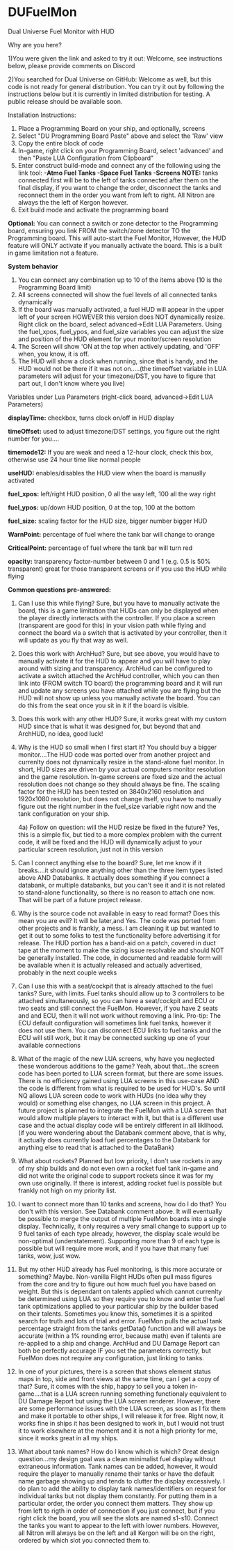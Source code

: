 # DUFuelMon
Dual Universe Fuel Monitor with HUD

Why are you here?

1)You were given the link and asked to try it out: Welcome, see instructions below, please provide comments on Discord

2)You searched for Dual Universe on GitHub: Welcome as well, but this code is not ready for general distribution. You can try it out by following the instructions below but it is currently in limited distribution for testing. A public release should be available soon. 

Installation Instructions:
1) Place a Programming Board on your ship, and optionally, screens
2) Select "DU Programming Board Paste" above and select the 'Raw' view
3) Copy the entire block of code
4) In-game, right click on your Programming Board, select 'advanced' and then "Paste LUA Configuration from Clipboard"
5) Enter construct build-mode and connect any of the following using the link tool:
    **-Atmo Fuel Tanks
    -Space Fuel Tanks
    -Screens**
   **NOTE:** tanks connected first will be to the left of tanks connected after them on the final display, if you want to change the order, disconnect the tanks and reconnect them in the order you want from left to right. All Nitron are always the the left of Kergon however.
6) Exit build mode and activate the programming board

**Optional:** You can connect a switch or zone detector to the Programming board, ensuring you link FROM the switch/zone detector TO the Programming board. This will auto-start the Fuel Monitor, However, the HUD feature will ONLY activate if you manually activate the board. This is a built in game limitation not a feature.

**System behavior**

  1) You can connect any combination up to 10 of the items above (10 is the Programming Board limit)
  2) All screens connected will show the fuel levels of all connected tanks dynamically
  3) If the board was manually activated, a fuel HUD will appear in the upper left of your screen HOWEVER this version does NOT dynamically resize. Right click on the board, select advanced->Edit LUA Parameters. Using the fuel_xpos, fuel_ypos, and fuel_size variables you can adjust the size and position of the HUD element for your monitor/screen resolution
  4) The Screen will show 'ON at the top when actively updating, and 'OFF' when, you know, it is off.
  5) The HUD will show a clock when running, since that is handy, and the HUD would not be there if it was not on.....(the timeoffset variable in LUA parameters will adjust for your timezone/DST, you have to figure that part out, I don't know where you live)

Variables under Lua Parameters (right-click board, advanced->Edit LUA Parameters)

**displayTime:** checkbox, turns clock on/off in HUD display

**timeOffset:** used to adjust timezone/DST settings, you figure out the right number for you....

**timemode12:** If you are weak and need a 12-hour clock, check this box, otherwise use 24 hour time like normal people

**useHUD:** enables/disables the HUD view when the board is manually activated

**fuel_xpos:** left/right HUD position, 0 all the way left, 100 all the way right

**fuel_ypos:** up/down HUD position, 0 at the top, 100 at the bottom

**fuel_size:** scaling factor for the HUD size, bigger number bigger HUD

**WarnPoint:** percentage of fuel where the tank bar will change to orange

**CriticalPoint:** percentage of fuel where the tank bar will turn red

**opacity:** transparency factor-number between 0 and 1 (e.g.  0.5 is 50% transparent) great for those transparent screens or if you use the HUD while flying


**Common questions pre-answered:**

1) Can I use this while flying? Sure, but you have to manually activate the board, this is a game limitation that HUDs can only be displayed when the player directly inrteracts with the controller. If you place a screen (transparent are good for this) in your vision path while flying and connect the board via a switch that is activated by your controller, then it will update as you fly that way as well.

2) Does this work with ArchHud? Sure, but see above, you would have to manually activate it for the HUD to appear and you will have to play around with sizing and transparency. ArchHud can be configured to activate a switch attached the ArchHud controller, which you can then link into (FROM switch TO board) the programming board and it will run and update any screens you have attached while you are flying but the HUD will not show up unless you manually activate the board. You can do this from the seat once you sit in it if the board is visible.

3) Does this work with any other HUD? Sure, it works great with my custom HUD since that is what it was designed for, but beyond that and ArchHUD, no idea, good luck!

4) Why is the HUD so small when I first start it? You should buy a bigger monitor....The HUD code was ported over from another project and currenlty does not dynamically resize in the stand-alone fuel monitor. In short, HUD sizes are driven by your actual computers monitor resolution and the game resolution. In-game screens are fixed size and the actual resolution does not change so they should always be fine. The scaling factor for the HUD has been tested on 3840x2160 resolution and 1920x1080 resolution, but does not change itself, you have to manually figure out the right number in the fuel_size variable right now and the tank configuration on your ship.

    4a) Follow on question: will the HUD resize be fixed in the future? Yes, this is a simple fix, but tied to a more complex problem with the current code, it will be fixed and the HUD will dynamically adjust to your particular screen resolution, just not in this version
  
5) Can I connect anything else to the board? Sure, let me know if it breaks....it should ignore anything other than the three item types listed above AND Databanks. It actually does something if you connect a databank, or multiple databanks, but you can't see it and it is not related to stand-alone functionality, so there is no reason to attach one now. That will be part of a future project release.
6) Why is the source code not available in easy to read format? Does this mean you are evil?  It will be later,and Yes. The code was ported from other projects and is frankly, a mess. I am cleaning it up but wanted to get it out to some folks to test the functionality before advertising it for release. The HUD portion has a band-aid on a patch, covered in duct tape at the moment to make the sizing issue resolvable and should NOT be generally installed. The code, in documented and readable form will be available when it is actually released and actually advertised, probably in the next couple weeks
7) Can I use this with a seat/cockpit that is already attached to the fuel tanks? Sure, with limits. Fuel tanks should allow up to 3 controllers to be attached simultaneously, so you can have a seat/cockpit and ECU or two seats and still connect the FuelMon. However, if you have 2 seats and and ECU, then it will not work without removing a link. Pro-tip: The ECU default configuration will sometimes link fuel tanks, however it does not use them. You can disconnect ECU links to fuel tanks and the ECU will still work, but it may be connected sucking up one of your available connections
8) What of the magic of the new LUA screens, why have you neglected these wonderous additions to the game? Yeah, about that...the screen code has been ported to LUA screen format, but there are some issues. There is no efficiency gained using LUA screens in this use-case AND the code is different from what is required to be used for HUD's. So until NQ allows LUA screen code to work with HUDs (no idea why they would) or something else changes, no LUA screen in this project. A future project is planned to integrate the FuelMon with a LUA screen that would allow multiple players to interact with it, but that is a different use case and the actual display code will be entirely different in all liklihood. (if you were wondering about the Databank comment above, that is why, it actually does currently load fuel percentages to the Databank for anything else to read that is attached to the DataBank)
9) What about rockets? Planned but low priority, I don't use rockets in any of my ship builds and do not even own a rocket fuel tank in-game and did not write the original code to support rockets since it was for my own use originally. If there is interest, adding rocket fuel is possible but frankly not high on my priority list.
10) I want to connect more than 10 tanks and screens, how do I do that? You don't with this version. See Databank comment above. It will eventually be possible to merge the output of multiple FuelMon boards into a single display. Technically, it only requires a very small change to support up to 9 fuel tanks of each type already, however, the display scale would be non-optimal (understatement). Supporting more than 9 of each type is possible but will require more work, and if you have that many fuel tanks, wow, just wow.
11) But my other HUD already has Fuel monitoring, is this more accurate or something? Maybe. Non-vanilla Flight HUDs often pull mass figures from the core and try to figure out how much fuel you have based on weight. But this is dependant on talents applied which cannot currenlty be determined using LUA so they require you to know and enter the fuel tank optimizations applied to your particular ship by the builder based on their talents. Sometimes you know this, sometimes it is a spirited search for truth and lots of trial and error. FuelMon pulls the actual tank percentage straight from the tanks getData() function and will always be accurate (within a 1% rounding error, because math) even if talents are re-applied to a ship and change. ArchHud and DU Damage Report can both be perfectly accurage IF you set the parameters correctly, but FuelMon does not require any configuration, just linking to tanks.
12) In one of your pictures, there is a screen that shows element status maps in top, side and front views at the same time, can I get a copy of that? Sure, it comes with the ship, happy to sell you a token in-game....that is a LUA screen running something functionaly equivalent to DU Damage Report but using the LUA screen renderer. However, there are some performance issues with the LUA screen, as soon as I fix them and make it portable to other ships, I will release it for free. Right now, it works fine in ships it has been designed to work in, but I would not trust it to work elsewhere at the moment and it is not a high priority for me, since it works great in all my ships. 
13) What about tank names? How do I know which is which? Great design question...my design goal was a clean minimalist fuel display without extraneous information. Tank names can be added, however, it would require the player to manually rename their tanks or have the default name garbage showing up and tends to clutter the display excessively. I do plan to add the ability to display tank names/identifiers on request for individual tanks but not display them constantly. For putting them in a particular order, the order you connect them matters. They show up from left to rigth in order of connection if you just connect, but if you right click the board, you will see the slots are named s1-s10. Connect the tanks you want to appear to the left with lower numbers. However, all Nitron will always be on the left and all Kergon will be on the right, ordered by which slot you connected them to.
